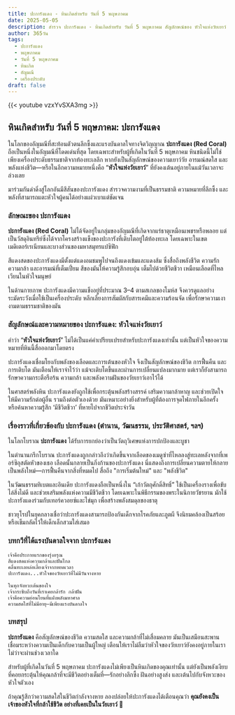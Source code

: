 ```yaml
---
title: ปะการังแดง - หินเกิดสำหรับ วันที่ 5 พฤษภาคม
date: 2025-05-05
description: สำรวจ ปะการังแดง - หินเกิดสำหรับ วันที่ 5 พฤษภาคม สัญลักษณ์ของ หัวใจแห่งวัยเยาว์ มาเรียนรู้ความหมายลึกซึ้งของหินพิเศษนี้
author: 365วัน
tags:
  - ปะการังแดง
  - พฤษภาคม
  - วันที่ 5 พฤษภาคม
  - หินเกิด
  - อัญมณี
  - เครื่องประดับ
draft: false
---
```


{{< youtube vzxYvSXA3mg >}}

## หินเกิดสำหรับ วันที่ 5 พฤษภาคม: ปะการังแดง

ในโลกของอัญมณีที่สะท้อนตัวตนลึกซึ้งและแรงบันดาลใจทางจิตวิญญาณ **ปะการังแดง (Red Coral)** ถือเป็นหนึ่งในอัญมณีที่โดดเด่นที่สุด โดยเฉพาะสำหรับผู้ที่เกิดในวันที่ 5 พฤษภาคม หินชนิดนี้ไม่ใช่เพียงเครื่องประดับธรรมชาติจากท้องทะเลลึก หากยังเป็นสัญลักษณ์ของความเยาว์วัย อารมณ์สดใส และพลังแห่งชีวิต—หรือในอีกความหมายหนึ่งคือ “**หัวใจแห่งวัยเยาว์**” ที่ยังคงเต้นอยู่ภายในแม้วันเวลาจะล่วงเลย

มาร่วมกันดำดิ่งสู่โลกอันมีสีสันของปะการังแดง สำรวจความงามที่เป็นธรรมชาติ ความหมายที่ลึกซึ้ง และพลังที่สามารถแตะหัวใจผู้คนได้อย่างแผ่วเบาแต่ชัดเจน

### ลักษณะของ ปะการังแดง

**ปะการังแดง (Red Coral)** ไม่ได้จัดอยู่ในกลุ่มของอัญมณีที่เกิดจากแร่ธาตุเหมือนเพชรหรือพลอย แต่เป็นวัสดุอินทรีย์ซึ่งได้จากโครงสร้างแข็งของปะการังที่เติบโตอยู่ใต้ท้องทะเล โดยเฉพาะในเขตเมดิเตอร์เรเนียนและบางส่วนของมหาสมุทรแปซิฟิก

สีแดงสดของปะการังแดงมีตั้งแต่แดงอมชมพูไปจนถึงแดงเข้มและแดงส้ม ซึ่งสื่อถึงพลังชีวิต ความรัก ความกล้า และอารมณ์ที่เต็มเปี่ยม สีของมันให้ความรู้สึกอบอุ่น เต็มไปด้วยชีวิตชีวา เหมือนเลือดที่ไหลเวียนในหัวใจมนุษย์

ในด้านกายภาพ ปะการังแดงมีความแข็งอยู่ที่ประมาณ 3–4 ตามสเกลของโมห์ส จึงควรดูแลอย่างระมัดระวังเมื่อใช้เป็นเครื่องประดับ หลีกเลี่ยงการสัมผัสกับสารเคมีและความร้อนจัด เพื่อรักษาความเงางามตามธรรมชาติของมัน

### สัญลักษณ์และความหมายของ ปะการังแดง: หัวใจแห่งวัยเยาว์

คำว่า “**หัวใจแห่งวัยเยาว์**” ไม่ได้เป็นแค่คำเปรียบเปรยสำหรับปะการังแดงเท่านั้น แต่เป็นหัวใจของความหมายที่หินนี้สื่อออกมาโดยตรง

ปะการังแดงเชื่อมโยงกับพลังของเลือดและการเต้นของหัวใจ จึงเป็นสัญลักษณ์ของชีวิต การฟื้นคืน และการเติบโต มันเตือนให้เราจำไว้ว่า แม้จะเติบโตขึ้นและผ่านการเปลี่ยนแปลงมากมาย แต่เราก็ยังสามารถรักษาความกระตือรือร้น ความกล้า และพลังความฝันของวัยเยาว์เอาไว้ได้

ในศาสตร์พลังหิน ปะการังแดงยังถูกใช้เพื่อกระตุ้นพลังสร้างสรรค์ เสริมความกล้าหาญ และช่วยเปิดใจให้มีความรักต่อผู้อื่น รวมถึงต่อตัวเองด้วย มันเหมาะอย่างยิ่งสำหรับผู้ที่ต้องการจุดไฟภายในอีกครั้ง หรือค้นหาความรู้สึก ‘มีชีวิตชีวา’ ที่หายไปจากชีวิตประจำวัน

### เรื่องราวที่เกี่ยวข้องกับ ปะการังแดง (ตำนาน, วัฒนธรรม, ประวัติศาสตร์, ฯลฯ)

ในโลกโบราณ **ปะการังแดง** ได้รับการยกย่องว่าเป็นวัตถุวิเศษแห่งการปกป้องและบูชา

ในตำนานกรีกโบราณ ปะการังแดงถูกกล่าวถึงว่าเกิดขึ้นจากเลือดของเมดูซ่าที่ไหลลงสู่ทะเลหลังจากที่เพอร์ซิอุสตัดหัวของเธอ เลือดนั้นกลายเป็นกิ่งก้านของปะการังแดง นี่แสดงถึงการเปลี่ยนความตายให้กลายเป็นพลังใหม่—การฟื้นคืนจากสิ่งที่หมดไป สื่อถึง "การเริ่มต้นใหม่" และ "พลังชีวิต"

ในวัฒนธรรมทิเบตและอินเดีย ปะการังแดงถือเป็นหนึ่งใน “เก้าวัตถุศักดิ์สิทธิ์” ใช้เป็นเครื่องรางเพื่อขับไล่สิ่งไม่ดี และช่วยเสริมพลังแห่งความมีชีวิตชีวา โดยเฉพาะในพิธีกรรมของพระในนิกายวัชรยาน มักใช้ปะการังแดงร่วมกับเทอร์ควอยซ์และไข่มุก เพื่อสร้างพลังสมดุลของธาตุ

ชาวยุโรปในยุคกลางเชื่อว่าปะการังแดงสามารถป้องกันเด็กจากโรคภัยและภูตผี จึงนิยมคล้องเป็นสร้อยหรือเข็มกลัดไว้ให้เด็กเล็กสวมใส่เสมอ

### บทกวีที่ได้แรงบันดาลใจจาก ปะการังแดง

```
เจ้าคือประกายแรกของรุ่งอรุณ
สีแดงสดแห่งความกล้าและฝันไกล
คลื่นทะเลหล่อเลี้ยงเจ้าจากหยดเวลา
ปะการังแดง...หัวใจของวัยเยาว์ที่ไม่มีวันจางหาย

ในทุกจังหวะเต้นของใจ
เจ้ากระซิบถึงวันที่เราเคยกล้ารัก กล้าฝัน
เจ้าคือความอ่อนโยนที่แฝงพลังมหาศาล
ความสดใสที่ไม่มีอายุ—มีเพียงแรงบันดาลใจ
```

### บทสรุป

**ปะการังแดง** คือสัญลักษณ์ของชีวิต ความสดใส และความกล้าที่ไม่เสื่อมคลาย มันเป็นเสมือนสะพานเชื่อมระหว่างความเป็นเด็กกับความเป็นผู้ใหญ่ เตือนให้เราไม่ลืมว่าหัวใจของวัยเยาว์ยังคงอยู่ภายในเรา ไม่ว่าจะผ่านช่วงเวลาใด

สำหรับผู้ที่เกิดในวันที่ 5 พฤษภาคม ปะการังแดงไม่เพียงเป็นหินเกิดของคุณเท่านั้น แต่ยังเป็นพลังเงียบที่คอยกระตุ้นให้คุณกล้าที่จะมีชีวิตอย่างเต็มที่—รักอย่างลึกซึ้ง ฝันอย่างสูงส่ง และเต้นไปกับจังหวะของหัวใจตัวเอง

ถ้าคุณรู้สึกว่าความสดใสในชีวิตกำลังจางหาย ลองปล่อยให้ปะการังแดงได้เตือนคุณว่า **คุณยังคงเป็นเจ้าของหัวใจที่กล้าใช้ชีวิต อย่างที่เคยเป็นในวัยเยาว์** 🌺